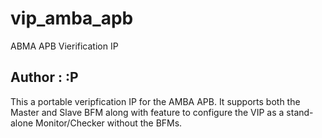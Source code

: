 # vip_amba_apb
ABMA APB Vierification IP

Author : :P
-----------

This a portable veripfication IP for the AMBA APB.
It supports both the Master and Slave BFM along with feature to configure the VIP as a stand-alone Monitor/Checker without the BFMs.
